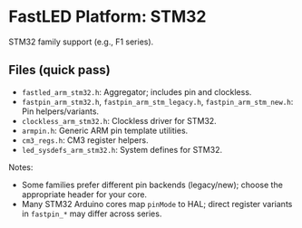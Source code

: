 # FastLED Platform: STM32

STM32 family support (e.g., F1 series).

## Files (quick pass)
- `fastled_arm_stm32.h`: Aggregator; includes pin and clockless.
- `fastpin_arm_stm32.h`, `fastpin_arm_stm_legacy.h`, `fastpin_arm_stm_new.h`: Pin helpers/variants.
- `clockless_arm_stm32.h`: Clockless driver for STM32.
- `armpin.h`: Generic ARM pin template utilities.
- `cm3_regs.h`: CM3 register helpers.
- `led_sysdefs_arm_stm32.h`: System defines for STM32.

Notes:
- Some families prefer different pin backends (legacy/new); choose the appropriate header for your core.
 - Many STM32 Arduino cores map `pinMode` to HAL; direct register variants in `fastpin_*` may differ across series.
